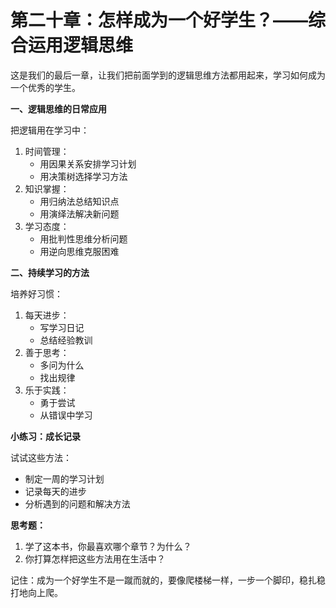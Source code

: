 # 第二十章：怎样成为一个好学生？——综合运用逻辑思维

这是我们的最后一章，让我们把前面学到的逻辑思维方法都用起来，学习如何成为一个优秀的学生。

**一、逻辑思维的日常应用**

把逻辑用在学习中：

1. 时间管理：
   * 用因果关系安排学习计划
   * 用决策树选择学习方法
2. 知识掌握：
   * 用归纳法总结知识点
   * 用演绎法解决新问题
3. 学习态度：
   * 用批判性思维分析问题
   * 用逆向思维克服困难

**二、持续学习的方法**

培养好习惯：

1. 每天进步：
   * 写学习日记
   * 总结经验教训
2. 善于思考：
   * 多问为什么
   * 找出规律
3. 乐于实践：
   * 勇于尝试
   * 从错误中学习

**小练习：成长记录**

试试这些方法：

* 制定一周的学习计划
* 记录每天的进步
* 分析遇到的问题和解决方法

**思考题：**

1. 学了这本书，你最喜欢哪个章节？为什么？
2. 你打算怎样把这些方法用在生活中？

记住：成为一个好学生不是一蹴而就的，要像爬楼梯一样，一步一个脚印，稳扎稳打地向上爬。
